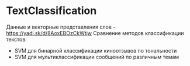 # TextClassification
Данные и векторные представления слов - https://yadi.sk/d/8AoxEBOzCkWtjw
Сравнение методов классификации текстов:
* SVM для бинарной классификации киноотзывов по тональности
* SVM для мультиклассификации сообщений по различным темам
